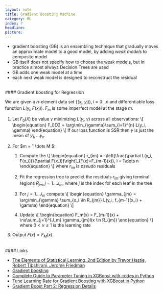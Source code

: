```yaml
---
layout: note
title: Gradient Boosting Machine
category: ML
index: 7
headline:
picture:
---
```


- gradient boosting (GB) is an ensembling technique that gradually moves an approximate model to
a good model, by adding _weak models_ to composite model
- GB itself does not specify how to choose the weak models, but in practice almost always Decision Trees are used
- GB adds one weak model at a time
- each next weak model is designed to reconstruct the residual 

<br>
#### Gradient boosting for Regression

We are given a $n$-element data set $\{(x_i, y_i)\}, i = 0 \dots n$ and differentiable loss function $L(y_i, F(x_i))$.
$F_m$ is some imperfect model at the stage $m$.

1. Let $F_0(X)$ be value $\gamma$ minimizing $L(y_i, \gamma)$ across all observations:
\\[
\begin{equation}
F_0(X) = \arg\min_{\gamma}\sum_{i=1}^{n} L(y_i, \gamma)
\end{equation}
\\]
If our loss function is SSR then $\gamma$ is just the mean of $y_1,\dots y_n$.

2. For $m = 1 \dots M $:
    1. Compute the 
    \\[
    \begin{equation}
    r_{im} = -\left[\frac{\partial L(y_i, F(x_i))}{\partial F(x_i)}\right]\_{F(x)=F_{m-1}(x)}, i = 1\dots n
    \end{equation}
    \\]
    where $r_{im}$ is _pseudo_ residuals

    2. Fit the regression tree to predict the residuals $r_{im}$ giving terminal regions $R_{jm}, j=1 \dots J_m$,
    where $j$ is the index for each leaf in the tree

    3. For $j = 1 \dots J_m$ compute
    \\[
    \begin{equation}
    \gamma_{jm} = \arg\min_{\gamma} \sum_{x_i \in R_{jm}} L(y_i, f_{m-1}(x_i) + \gamma)
    \end{equation}
    \\]
    4. Update
    \\[
    \begin{equation}
    F_m(x) = F_{m-1}(x) + \nu\sum_{j=1}^{J_m} \gamma_{jm}I(x \in R_{jm})
    \end{equation}
    \\]
    where $0 <\nu \leq 1$ is the learning rate
3. Output $F(x) = F_M(x)$.


<br>
#### Links

- [The Elements of Statistical Learning. 2nd Edition by Trevor Hastie, Robert Tibshirani, Jerome Friedman](https://web.stanford.edu/~hastie/Papers/ESLII.pdf)
- [Gradient boosting](https://explained.ai/gradient-boosting)
- [Complete Guide to Parameter Tuning in XGBoost with codes in Python](https://www.analyticsvidhya.com/blog/2016/03/complete-guide-parameter-tuning-xgboost-with-codes-python/)
- [Tune Learning Rate for Gradient Boosting with XGBoost in Python](https://machinelearningmastery.com/tune-learning-rate-for-gradient-boosting-with-xgboost-in-python/)
- [Gradient Boost Part 2: Regression Details](https://www.youtube.com/watch?v=2xudPOBz-vs&list=PLblh5JKOoLUICTaGLRoHQDuF_7q2GfuJF&index=45)
